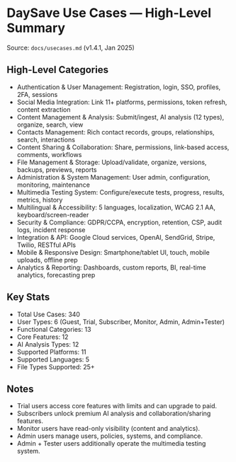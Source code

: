 # DaySave Use Cases — High-Level Summary

Source: `docs/usecases.md` (v1.4.1, Jan 2025)

## High-Level Categories
- Authentication & User Management: Registration, login, SSO, profiles, 2FA, sessions
- Social Media Integration: Link 11+ platforms, permissions, token refresh, content extraction
- Content Management & Analysis: Submit/ingest, AI analysis (12 types), organize, search, view
- Contacts Management: Rich contact records, groups, relationships, search, interactions
- Content Sharing & Collaboration: Share, permissions, link-based access, comments, workflows
- File Management & Storage: Upload/validate, organize, versions, backups, previews, reports
- Administration & System Management: User admin, configuration, monitoring, maintenance
- Multimedia Testing System: Configure/execute tests, progress, results, metrics, history
- Multilingual & Accessibility: 5 languages, localization, WCAG 2.1 AA, keyboard/screen-reader
- Security & Compliance: GDPR/CCPA, encryption, retention, CSP, audit logs, incident response
- Integration & API: Google Cloud services, OpenAI, SendGrid, Stripe, Twilio, RESTful APIs
- Mobile & Responsive Design: Smartphone/tablet UI, touch, mobile uploads, offline prep
- Analytics & Reporting: Dashboards, custom reports, BI, real-time analytics, forecasting prep

## Key Stats
- Total Use Cases: 340
- User Types: 6 (Guest, Trial, Subscriber, Monitor, Admin, Admin+Tester)
- Functional Categories: 13
- Core Features: 12
- AI Analysis Types: 12
- Supported Platforms: 11
- Supported Languages: 5
- File Types Supported: 25+

## Notes
- Trial users access core features with limits and can upgrade to paid.
- Subscribers unlock premium AI analysis and collaboration/sharing features.
- Monitor users have read-only visibility (content and analytics).
- Admin users manage users, policies, systems, and compliance.
- Admin + Tester users additionally operate the multimedia testing system.




